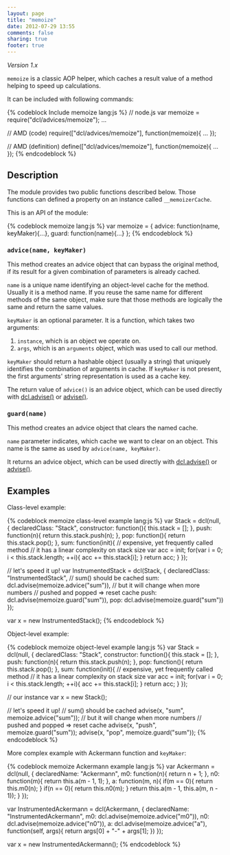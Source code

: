 ```yaml
---
layout: page
title: "memoize"
date: 2012-07-29 13:55
comments: false
sharing: true
footer: true
---
```


*Version 1.x*

`memoize` is a classic AOP helper, which caches a result value of a method helping
to speed up calculations.

It can be included with following commands:

{% codeblock Include memoize lang:js %}
// node.js
var memoize = require("dcl/advices/memoize");
...

// AMD (code)
require(["dcl/advices/memoize"], function(memoize){
  ...
});

// AMD (definition)
define(["dcl/advices/memoize"], function(memoize){
  ...
});
{% endcodeblock %}

## Description

The module provides two public functions described below. Those functions
can defined a property on an instance called `__memoizerCache`.

This is an API of the module:

{% codeblock memoize lang:js %}
var memoize = {
  advice: function(name, keyMaker){...},
  guard:  function(name){...}
};
{% endcodeblock %}

### `advice(name, keyMaker)`

This method creates an advice object that can bypass the original method,
if its result for a given combination of parameters is already cached.

`name` is a unique name identifying an object-level cache for the method.
Usually it is a method name. If you reuse the same name for different methods
of the same object, make sure that those methods are logically the same and
return the same values.

`keyMaker` is an optional parameter. It is a function, which takes two arguments:

1. `instance`, which is an object we operate on.
2. `args`, which is an `arguments` object, which was used to call our method.

`keyMaker` should return a hashable object (usually a string) that uniquely
identifies the combination of arguments in cache. If `keyMaker` is not present,
the first arguments' string representation is used as a cache key.

The return value of `advice()` is an advice object, which can be used directly
with [dcl.advise()](../dcl_js/advise) or [advise()](../advise_js/advise).

### `guard(name)`

This method creates an advice object that clears the named cache.

`name` parameter indicates, which cache we want to clear on an object. This name
is the same as used by `advice(name, keyMaker)`.

It returns an advice object, which can be used directly with
[dcl.advise()](../dcl_js/advise) or [advise()](../advise_js/advise).

## Examples

Class-level example:

{% codeblock memoize class-level example lang:js %}
var Stack = dcl(null, {
  declaredClass: "Stack",
  constructor: function(){
    this.stack = [];
  },
  push: function(n){
    return this.stack.push(n);
  },
  pop: function(){
    return this.stack.pop();
  },
  sum: function(init){
    // expensive, yet frequently called method
    // it has a linear complexity on stack size
    var acc = init;
    for(var i = 0; i < this.stack.length; ++i){
      acc += this.stack[i];
    }
    return acc;
  }
});

// let's speed it up!
var InstrumentedStack = dcl(Stack, {
  declaredClass: "InstrumentedStack",
  // sum() should be cached
  sum: dcl.advise(memoize.advice("sum")),
  // but it will change when more numbers
  // pushed and popped => reset cache
  push: dcl.advise(memoize.guard("sum")),
  pop:  dcl.advise(memoize.guard("sum"))
});

var x = new InstrumentedStack();
{% endcodeblock %}

Object-level example:

{% codeblock memoize object-level example lang:js %}
var Stack = dcl(null, {
  declaredClass: "Stack",
  constructor: function(){
    this.stack = [];
  },
  push: function(n){
    return this.stack.push(n);
  },
  pop: function(){
    return this.stack.pop();
  },
  sum: function(init){
    // expensive, yet frequently called method
    // it has a linear complexity on stack size
    var acc = init;
    for(var i = 0; i < this.stack.length; ++i){
      acc += this.stack[i];
    }
    return acc;
  }
});

// our instance
var x = new Stack();

// let's speed it up!
// sum() should be cached
advise(x, "sum", memoize.advice("sum"));
// but it will change when more numbers
// pushed and popped => reset cache
advise(x, "push", memoize.guard("sum"));
advise(x, "pop",  memoize.guard("sum"));
{% endcodeblock %}

More complex example with Ackermann function and `keyMaker`:

{% codeblock memoize Ackermann example lang:js %}
var Ackermann = dcl(null, {
  declaredName: "Ackermann",
  m0: function(n){
    return n + 1;
  },
  n0: function(m){
    return this.a(m - 1, 1);
  },
  a: function(m, n){
    if(m == 0){
      return this.m0(n);
    }
    if(n == 0){
      return this.n0(m);
    }
    return this.a(m - 1, this.a(m, n - 1));
  }
});

var InstrumentedAckermann = dcl(Ackermann, {
  declaredName: "InstrumentedAckermann",
  m0: dcl.advise(memoize.advice("m0")),
  n0: dcl.advise(memoize.advice("n0")),
  a:  dcl.advise(memoize.advice("a"), function(self, args){
    return args[0] + "-" + args[1];
  })
});

var x = new InstrumentedAckermann();
{% endcodeblock %}
